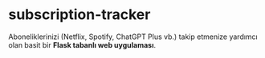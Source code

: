 # subscription-tracker
 Aboneliklerinizi (Netflix, Spotify, ChatGPT Plus vb.) takip etmenize yardımcı olan basit bir **Flask tabanlı web uygulaması**.
